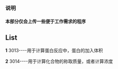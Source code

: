### 说明

####  本部分仅会上传一些便于工作需求的程序

## List

**1** 3013----用于计算蛋白反应中，蛋白的加入体积

**2** 3014----用于计算化合物的称取质量，或者计算浓度
